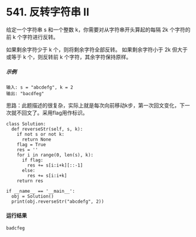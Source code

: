 # 541. 反转字符串 II
给定一个字符串 s 和一个整数 k，你需要对从字符串开头算起的每隔 2k 个字符的前 k 个字符进行反转。

如果剩余字符少于 k 个，则将剩余字符全部反转。
如果剩余字符小于 2k 但大于或等于 k 个，则反转前 k 个字符，其余字符保持原样。

##### 示例
    输入: s = "abcdefg", k = 2
    输出: "bacdfeg"
    
思路：此题描述的很复杂，实际上就是每次向前移动k步，第一次回文变化，下一次就不回文了。采用flag用作标识。

    class Solution:
      def reverseStr(self, s, k):
        if not s or not k:
          return None
        flag = True
        res = ''
        for i in range(0, len(s), k):
          if flag:
            res += s[i:i+k][::-1]
          else:
            res += s[i:i+k]
        return res

    if __name__ == '__main__':
      obj = Solution()
      print(obj.reverseStr("abcdefg", 2))
      
#### 运行结果
    badcfeg
